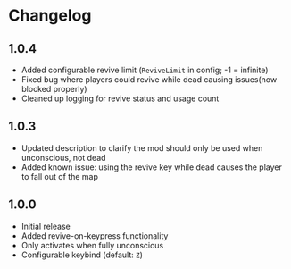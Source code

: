 # Changelog

## 1.0.4
- Added configurable revive limit (`ReviveLimit` in config; -1 = infinite)
- Fixed bug where players could revive while dead causing issues(now blocked properly)
- Cleaned up logging for revive status and usage count

## 1.0.3
- Updated description to clarify the mod should only be used when unconscious, not dead
- Added known issue: using the revive key while dead causes the player to fall out of the map

## 1.0.0
- Initial release
- Added revive-on-keypress functionality
- Only activates when fully unconscious
- Configurable keybind (default: `Z`)
